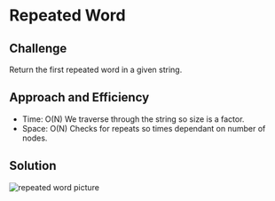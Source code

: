 # Repeated Word

## Challenge 
Return the first repeated word in a given string.

## Approach and Efficiency

- Time: O(N) We traverse through the string so size is a factor.
- Space: O(N) Checks for repeats so times dependant on number of nodes.

## Solution
![repeated word picture]()
